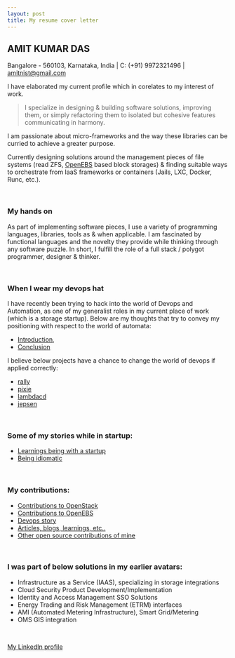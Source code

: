 ```yaml
---
layout: post
title: My resume cover letter
---
```


##  AMIT KUMAR DAS
Bangalore - 560103, Karnataka, India | C: (+91) 9972321496 | amitnist@gmail.com

I have elaborated my current profile which in corelates to my interest of work.

> I specialize in designing & building software solutions, improving them, or simply
> refactoring them to isolated but cohesive features communicating in harmony.

I am passionate about micro-frameworks and the way these libraries can be curried to 
achieve a greater purpose.

Currently designing solutions around the management pieces of file systems 
(read ZFS, [OpenEBS](https://github.com/openebs/) based block storages) & finding 
suitable ways to orchestrate from IaaS frameworks or containers (Jails, LXC, Docker, Runc, etc.). 

<br />

### My hands on

As part of implementing software pieces, I use a variety of programming 
languages, libraries, tools as & when applicable. I am fascinated by functional 
languages and the novelty they provide while thinking through any software puzzle.
In short, I fulfill the role of a full stack / polygot programmer, designer & thinker.

<br />

### When I wear my devops hat

I have recently been trying to hack into the world of Devops and Automation, as one of
my generalist roles in my current place of work (which is a storage startup).
Below are my thoughts that try to convey my positioning with respect to the world of automata:
- [Introduction](https://github.com/CloudByteStorages/automation-core/blob/master/README.md),
- [Conclusion](https://github.com/CloudByteStorages/automation-core/blob/master/touchstone/DesignThoughts/My%20Final%20Thoughts.md)

I believe below projects have a chance to change the world of devops if applied correctly:
- [rally](https://wiki.openstack.org/wiki/Rally)
- [pixie](https://github.com/pixie-lang/pixie)
- [lambdacd](https://github.com/flosell/lambdacd)
- [jepsen](https://github.com/aphyr/jepsen)

<br />

### Some of my stories while in startup:

- [Learnings being with a startup](https://amitkumardas.github.io/2016/08/20/lessons-learned-at-CloudByte.html)
- [Being idiomatic](https://amitkumardas.github.io/2016/08/19/being-idiomatic-and-do-i-bother.html)

<br />

### My contributions:

- [Contributions to OpenStack](https://github.com/openstack/cinder/tree/master/cinder/volume/drivers/cloudbyte)
- [Contributions to OpenEBS](https://github.com/openebs/)
- [Devops story](https://github.com/CloudByteStorages/automation-core)
- [Articles, blogs, learnings, etc..](https://amitkumardas.github.io/)
- [Other open source contributions of mine](https://github.com/AmitKumarDas)

<br />

### I was part of below solutions in my earlier avatars:

- Infrastructure as a Service (IAAS), specializing in storage integrations
- Cloud Security Product Development/Implementation
- Identity and Access Management SSO Solutions
- Energy Trading and Risk Management (ETRM) interfaces
- AMI (Automated Metering Infrastructure), Smart Grid/Metering
- OMS GIS integration

<br />

[My LinkedIn profile](https://in.linkedin.com/in/amit-kumar-das-224b351b)
